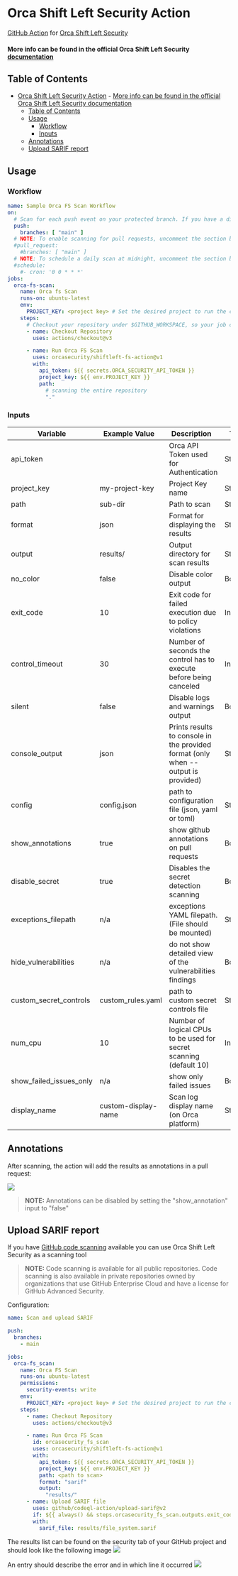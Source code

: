# Orca Shift Left Security Action

[GitHub Action](https://github.com/features/actions)
for [Orca Shift Left Security](https://orca.security/solutions/shift-left-security/)

#### More info can be found in the official Orca Shift Left Security<a href="https://docs.orcasecurity.io/v1/docs/shift-left-security"> documentation</a>



## Table of Contents

- [Orca Shift Left Security Action](#orca-shift-left-security-action)
      - [More info can be found in the official Orca Shift Left Security documentation](#more-info-can-be-found-in-the-official-orca-shift-left-security-documentation)
  - [Table of Contents](#table-of-contents)
  - [Usage](#usage)
    - [Workflow](#workflow)
    - [Inputs](#inputs)
  - [Annotations](#annotations)
  - [Upload SARIF report](#upload-sarif-report)



## Usage

### Workflow

```yaml
name: Sample Orca FS Scan Workflow
on:
  # Scan for each push event on your protected branch. If you have a different branch configured, please adjust the configuration accordingly by replacing 'main'.
  push:
    branches: [ "main" ]
  # NOTE: To enable scanning for pull requests, uncomment the section below.
  #pull_request:
    #branches: [ "main" ]
  # NOTE: To schedule a daily scan at midnight, uncomment the section below.
  #schedule:
    #- cron: '0 0 * * *'
jobs:
  orca-fs-scan:
    name: Orca fs Scan
    runs-on: ubuntu-latest
    env:
      PROJECT_KEY: <project key> # Set the desired project to run the cli scanning with
    steps:
      # Checkout your repository under $GITHUB_WORKSPACE, so your job can access it
      - name: Checkout Repository
        uses: actions/checkout@v3

      - name: Run Orca FS Scan
        uses: orcasecurity/shiftleft-fs-action@v1
        with:
          api_token: ${{ secrets.ORCA_SECURITY_API_TOKEN }}
          project_key: ${{ env.PROJECT_KEY }}
          path:
            # scanning the entire repository
            "."
```

### Inputs

| Variable                | Example Value &nbsp;                       | Description &nbsp;                                                                | Type    | Required | Default |
|-------------------------|--------------------------------------------|-----------------------------------------------------------------------------------|---------|----------|---------|
| api_token               |                                            | Orca API Token used for Authentication                                            | String  | Yes      | N/A     |
| project_key             | my-project-key                             | Project Key name                                                                  | String  | Yes      | N/A     |
| path                    | sub-dir                                    | Path to scan                                                                      | String  | Yes      | N/A     |
| format                  | json                                       | Format for displaying the results                                                 | String  | No       | cli     |
| output                  | results/                                   | Output directory for scan results                                                 | String  | No       | N/A     |
| no_color                | false                                      | Disable color output                                                              | Boolean | No       | false   |
| exit_code               | 10                                         | Exit code for failed execution due to policy violations                           | Integer | No       | 3       |
| control_timeout         | 30                                         | Number of seconds the control has to execute before being canceled                | Integer | No       | 60      |
| silent                  | false                                      | Disable logs and warnings output                                                  | Boolean | No       | false   |
| console_output          | json                                       | Prints results to console in the provided format (only when --output is provided) | String  | No       | cli     |
| config                  | config.json                                | path to configuration file (json, yaml or toml)                                   | String  | No       | N/A     |
| show_annotations        | true                                       | show github annotations on pull requests                                          | Boolean | No       | true    |
| disable_secret          | true                                       | Disables the secret detection scanning                                            | Boolean | No       | false   |
| exceptions_filepath     | n/a                                        | exceptions YAML filepath. (File should be mounted)                                | String  | No       | false   |
| hide_vulnerabilities    | n/a                                        | do not show detailed view of the vulnerabilities findings                         | Boolean | No       | false   |
| custom_secret_controls  | custom_rules.yaml                          | path to custom secret controls file                                               | String  | No       | N/A     |
| num_cpu                 | 10                                         | Number of logical CPUs to be used for secret scanning (default 10)                | Integer | No       | 10      |
| show_failed_issues_only | n/a                                        | show only failed issues                                                           | Boolean | No       | false   |
| display_name            | custom-display-name                        | Scan log display name (on Orca platform)                                          | String  | No       | N/A     |

## Annotations
After scanning, the action will add the results as annotations in a pull request:

![](/assets/secret_annotation_preview.png)
>  **NOTE:**  Annotations can be disabled by setting the "show_annotation" input to "false"


## Upload SARIF report
If you have [GitHub code scanning](https://docs.github.com/en/github/finding-security-vulnerabilities-and-errors-in-your-code/about-code-scanning) available you can use Orca Shift Left Security as a scanning tool
> **NOTE:**  Code scanning is available for all public repositories. Code scanning is also available in private repositories owned by organizations that use GitHub Enterprise Cloud and have a license for GitHub Advanced Security.

Configuration:

```yaml
name: Scan and upload SARIF

push:
  branches:
    - main

jobs:
  orca-fs_scan:
    name: Orca FS Scan
    runs-on: ubuntu-latest
    permissions:
      security-events: write
    env:
      PROJECT_KEY: <project key> # Set the desired project to run the cli scanning with
    steps:
      - name: Checkout Repository
        uses: actions/checkout@v3

      - name: Run Orca FS Scan
        id: orcasecurity_fs_scan
        uses: orcasecurity/shiftleft-fs-action@v1
        with:
          api_token: ${{ secrets.ORCA_SECURITY_API_TOKEN }}
          project_key: ${{ env.PROJECT_KEY }}
          path: <path to scan>
          format: "sarif"
          output:
            "results/"
      - name: Upload SARIF file
        uses: github/codeql-action/upload-sarif@v2
        if: ${{ always() && steps.orcasecurity_fs_scan.outputs.exit_code != 1 }}
        with:
          sarif_file: results/file_system.sarif
```

The results list can be found on the security tab of your GitHub project and should look like the following image
![](/assets/code_scanning_list.png)


An entry should describe the error and in which line it occurred 
![](/assets/code_scanning_entry.png)

